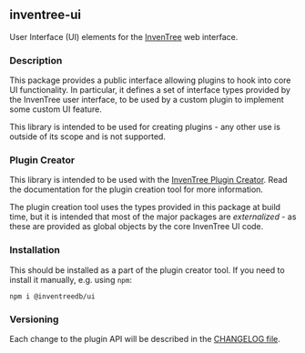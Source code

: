 ## inventree-ui

User Interface (UI) elements for the [InvenTree](https://inventree.org) web interface.


### Description

This package provides a public interface allowing plugins to hook into core UI functionality. In particular, it defines a set of interface types provided by the InvenTree user interface, to be used by a custom plugin to implement some custom UI feature.

This library is intended to be used for creating plugins - any other use is outside of its scope and is not supported.

### Plugin Creator

This library is intended to be used with the [InvenTree Plugin Creator](https://github.com/inventree/plugin-creator). Read the documentation for the plugin creation tool for more information.

The plugin creation tool uses the types provided in this package at build time, but it is intended that most of the major packages are *externalized* - as these are provided as global objects by the core InvenTree UI code.

### Installation

This should be installed as a part of the plugin creator tool. If you need to install it manually, e.g. using `npm`:

```
npm i @inventreedb/ui
```

### Versioning

Each change to the plugin API will be described in the [CHANGELOG file](./CHANGELOG.md).
